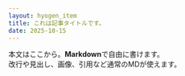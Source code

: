 ```yaml
---
layout: hyogen_item
title: これは記事タイトルです。
date: 2025-10-15
---
```


本文はここから。**Markdown**で自由に書けます。  
改行や見出し、画像、引用など通常のMDが使えます。

